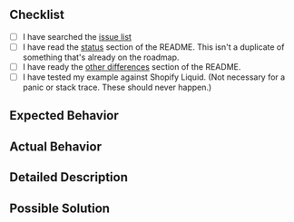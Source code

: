 ## Checklist

- [ ] I have searched the [issue list](https://github.com/osteele/liquid/issues)
- [ ] I have read the [status](https://github.com/osteele/gojekyll#status) section of the README. This isn't a duplicate of something that's already on the roadmap.
- [ ] I  have ready the [other differences](https://github.com/osteele/gojekyll#status) section of the README.
- [ ] I have tested my example against Shopify Liquid. (Not necessary for a panic or stack trace. These should never happen.)

## Expected Behavior

## Actual Behavior

## Detailed Description

## Possible Solution
